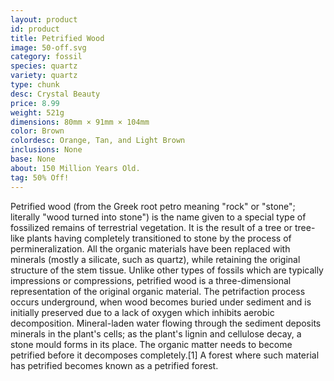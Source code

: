 ```yaml
---
layout: product
id: product
title: Petrified Wood
image: 50-off.svg
category: fossil
species: quartz
variety: quartz
type: chunk
desc: Crystal Beauty
price: 8.99
weight: 521g
dimensions: 80mm × 91mm × 104mm
color: Brown
colordesc: Orange, Tan, and Light Brown
inclusions: None
base: None
about: 150 Million Years Old.
tag: 50% Off!
---
```


Petrified wood (from the Greek root petro meaning "rock" or "stone"; literally "wood turned into stone") is the name given to a special type of fossilized remains of terrestrial vegetation. It is the result of a tree or tree-like plants having completely transitioned to stone by the process of permineralization. All the organic materials have been replaced with minerals (mostly a silicate, such as quartz), while retaining the original structure of the stem tissue. Unlike other types of fossils which are typically impressions or compressions, petrified wood is a three-dimensional representation of the original organic material. The petrifaction process occurs underground, when wood becomes buried under sediment and is initially preserved due to a lack of oxygen which inhibits aerobic decomposition. Mineral-laden water flowing through the sediment deposits minerals in the plant's cells; as the plant's lignin and cellulose decay, a stone mould forms in its place. The organic matter needs to become petrified before it decomposes completely.[1] A forest where such material has petrified becomes known as a petrified forest.